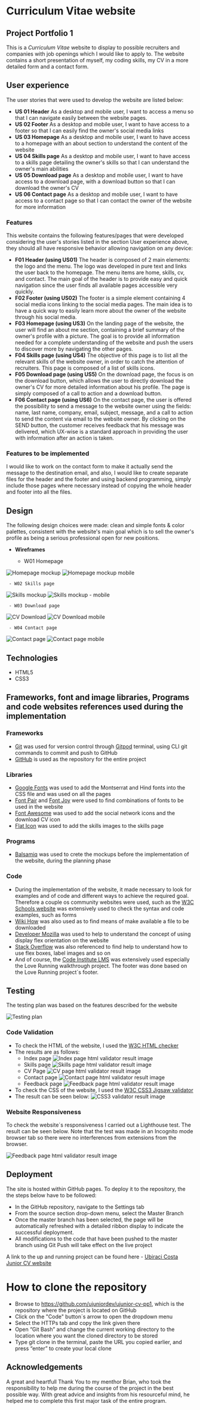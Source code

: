 # Curriculum Vitae website
## Project Portfolio 1

This is a *Curriculum Vitae* website to display to possible recruiters and companies with job openings which I would like to apply to. 
The website contains a short presentation of myself, my coding skills, my CV in a more detailed form and a contact form.

## User experience

The user stories that were used to develop the website are listed below:

 - **US 01 Header**
As a desktop and mobile user, I want to access a menu so that I can navigate easily between the website pages.
 - **US 02 Footer**
As a desktop and mobile user, I want to have access to a footer so that I can easily find the owner's social media links
 - **US 03 Homepage**
As a desktop and mobile user, I want to have access to a homepage with an about section to understand the content of the website 
 - **US 04 Skills page**
As a desktop and mobile user, I want to have access to a skills page detailing the owner's skills so that I can understand the owner's main abilities
 - **US 05 Download page**
As a desktop and mobile user, I want to have access to a download page, with a download button so that I can download the owner's CV
 - **US 06 Contact page**
As a desktop and mobile user, I want to have access to a contact page so that I can contact the owner of the website for more information

### Features

This website contains the following features/pages that were developed considering the user's stories listed in the section User experience above, they should all have responsive behavior allowing navigation on any device:

 - **F01 Header (using US01)**
The header is composed of 2 main elements: the logo and the menu. The logo was developed in pure text and links the user back to the homepage. The menu items are home, skills, cv, and contact. The main goal of the header is to provide easy and quick navigation since the user finds all available pages accessible very quickly.
 - **F02 Footer (using US02)**
The footer is a simple element containing 4 social media icons linking to the social media pages. The main idea is to have a quick way to easily learn more about the owner of the website through his social media.
 - **F03 Homepage (using US3)**
On the landing page of the website, the user will find an about me section, containing a brief summary of the owner's profile with a picture. The goal is to provide all information needed for a complete understanding of the website and push the users to discover more by navigating the other pages.
 - **F04 Skills page (using US4)**
The objective of this page is to list all the relevant skills of the website owner, in order to catch the attention of recruiters. This page is composed of a list of skills icons.
 - **F05 Download page (using US5)**
On the download page, the focus is on the download button, which allows the user to directly download the owner's CV for more detailed information about his profile. The page is simply composed of a call to action and a download button.
 - **F06 Contact page (using US6)**
On the contact page, the user is offered the possibility to send a message to the website owner using the fields: name, last name, company, email, subject, message, and a call to action to send the content via email to the website owner.
By clicking on the SEND button, the customer receives feedback that his message was delivered, which UX-wise is a standard approach in providing the user with information after an action is taken.

### Features to be implemented

 I would like to work on the contact form to make it actually send the message to the destination email, and  also, I would like to create separate files for the header and the footer and using backend programming, simply include those pages where necessary instead of copying the whole header and footer into all the files.

## Design
The following design choices were made: clean and simple fonts & color palettes, consistent with the website's main goal which is to sell the owner's profile as being a serious professional open for new positions.

 - **Wireframes**

	 - W01 Homepage

![Homepage mockup](https://raw.githubusercontent.com/ujuniordev/ujunior-cv-pp1/59cc03a74ad1e9d03c9478304fbbfed3ce060048/wireframes/home.png)
![Homepage mockup mobile](https://raw.githubusercontent.com/ujuniordev/ujunior-cv-pp1/main/wireframes/home-mobile.png)

	 - W02 Skills page

![Skills mockup](https://raw.githubusercontent.com/ujuniordev/ujunior-cv-pp1/main/wireframes/skills.png)
![Skills mockup - mobile](https://raw.githubusercontent.com/ujuniordev/ujunior-cv-pp1/main/wireframes/skills-mobile.png)

	 - W03 Download page

![CV Download](https://raw.githubusercontent.com/ujuniordev/ujunior-cv-pp1/96dad7bb3d5527ae1cf6b81e188a61dca21af005/wireframes/cv-download.png)
![CV Download mobile](https://raw.githubusercontent.com/ujuniordev/ujunior-cv-pp1/main/wireframes/cv-download-mobile.png)

	 - W04 Contact page

![Contact page](https://raw.githubusercontent.com/ujuniordev/ujunior-cv-pp1/96dad7bb3d5527ae1cf6b81e188a61dca21af005/wireframes/contact.png)
![Contact page mobile](https://raw.githubusercontent.com/ujuniordev/ujunior-cv-pp1/main/wireframes/contact-mobile.png)

## Technologies

 - HTML5
 - CSS3

## Frameworks, font and image libraries, Programs and code websites references used during the implementation

### Frameworks
 - [Git](https://git-scm.com/) was used for version control through [Gitpod](https://gitpod.io/) terminal, using CLI git commands to commit and push to GitHub
 - [GitHub](https://github.com/) is used as the repository for the entire project
### Libraries
 - [Google Fonts](https://fonts.google.com/) was used to add the Montserrat and Hind fonts into the CSS file and was used on all the pages
 - [Font Pair](https://www.fontpair.co/) and [Font Joy](https://fontjoy.com/) were used to find combinations of fonts to be used in the website
 - [Font Awesome](https://fontawesome.com/) was used to add the social network icons and the download CV icon
 - [Flat Icon](https://www.flaticon.com/) was used to add the skills images to the skills page
### Programs
 - [Balsamiq](https://balsamiq.com/) was used to crete the mockups before the implementation of the website, during the planning phase
### Code
 - During the implementation of the website, it made necessary to look for examples and of code and different ways to achieve the required goal. Therefore a couple os community websites were used, such as the [W3C Schools website](https://www.w3schools.com/) was extensively used to check the syntax and code examples, such as forms
 - [Wiki How](https://pt.wikihow.com/) was also used as to find means of make available a file to be downloaded
 - [Developer Mozilla](https://developer.mozilla.org/) was used to help to understand the concept of using display flex orientation on the website
 - [Stack Overflow](https://stackoverflow.com/) was also referenced to find help to understand how to use flex boxes, label images and so on
 - And of course, the [Code Institute LMS](https://learn.codeinstitute.net/) was extensively used especially the Love Running walkthrough project. The footer was done based on the Love Running project´s footer.

## Testing

The testing plan was based on the features described for the website

![Testing plan](https://raw.githubusercontent.com/ujuniordev/ujunior-cv-pp1/554af15d179d40d787c50339770eda9ad16ff12f/testing/testing-plan.png)

### Code Validation

 - To check the HTML of the website, I used the [W3C HTML checker](https://validator.w3.org/) 
 - The results are as follows:
	 - Index page
	![Index page html validator result image](https://raw.githubusercontent.com/ujuniordev/ujunior-cv-pp1/8c1956848f3c5a24efa6b4a602981ac49718fa12/testing/html-validator-index.png)
     - Skills page
     ![Skills page html validator result image](https://raw.githubusercontent.com/ujuniordev/ujunior-cv-pp1/8c1956848f3c5a24efa6b4a602981ac49718fa12/testing/html-validator-skills.png)
     - CV Page 
     ![CV page html validator result image](https://raw.githubusercontent.com/ujuniordev/ujunior-cv-pp1/8c1956848f3c5a24efa6b4a602981ac49718fa12/testing/html-validator-cv.png)
     - Contact page
     ![Contact page html validator result image](https://raw.githubusercontent.com/ujuniordev/ujunior-cv-pp1/8c1956848f3c5a24efa6b4a602981ac49718fa12/testing/html-validator-contact.png)
     - Feedback page
     ![Feedback page html validator result image](https://raw.githubusercontent.com/ujuniordev/ujunior-cv-pp1/8c1956848f3c5a24efa6b4a602981ac49718fa12/testing/html-validator-feedback.png)
- To check the CSS of the website, I used the [W3C CSS3 Jigsaw validator](https://jigsaw.w3.org/css-validator/)
- The result can be seen below:
![CSS3 validator result image](https://raw.githubusercontent.com/ujuniordev/ujunior-cv-pp1/8c1956848f3c5a24efa6b4a602981ac49718fa12/testing/css-validator.png)

### Website Responsiveness
To check the website´s responsiveness I carried out a Lighthouse test. The result can be seen below.
Note that the test was made in an Incognito mode browser tab so there were no interferences from extensions from the browser.

![Feedback page html validator result image](https://raw.githubusercontent.com/ujuniordev/ujunior-cv-pp1/8c1956848f3c5a24efa6b4a602981ac49718fa12/testing/lighthouse.png)

## Deployment

The site is hosted within GitHub pages. To deploy it to the repository, the the steps below have to be followed:

- In the GitHub repository, navigate to the Settings tab
- From the source section drop-down menu, select the Master Branch
- Once the master branch has been selected, the page will be automatically refreshed with a detailed ribbon display to indicate the successful deployment.
- All modifications to the code that have been pushed to the master branch using Git Push will take effect on the live project

A link to the up and running project can be found here - [Ubiraci Costa Junior CV website](https://ujuniordev.github.io/ujunior-cv-pp1/feedback.html)

# How to clone the repository
 - Browse to https://github.com/ujuniordev/ujunior-cv-pp1, which is the repository where the project is located on GitHub
 - Click on the "Code" button´s arrow to open the dropdown menu
 - Select the HTTPs tab and copy the link given there
 - Open “Git Bash” and change the current working directory to the location where you want the cloned directory to be stored
 - Type git clone in the terminal, paste the URL you copied earlier, and press “enter” to create your local clone

 ## Acknowledgements
 A great and heartfull Thank You to my menthor Brian, who took the responsibility to help me during the course of the project in the best possible way. 
 With great advice and insights from his resourceful mind, he helped me to complete this first major task of the entire program.
